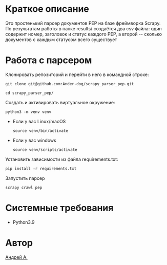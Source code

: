 # Краткое описание
Это простенький парсер документов PEP на базе фреймворка Scrapy. По результатам работы в папке results/ создаётся два csv файла: один содержит номер, заголовок и статус каждого PEP, а второй -- сколько документов с каждым статусом всего существует

# Работа с парсером

Клонировать репозиторий и перейти в него в командной строке:

```
git clone git@github.com:Ander-dog/scrapy_parser_pep.git
```

```
cd scrapy_parser_pep/
```

Cоздать и активировать виртуальное окружение:

```
python3 -m venv venv
```

* Если у вас Linux/macOS

    ```
    source venv/bin/activate
    ```

* Если у вас windows

    ```
    source venv/scripts/activate
    ```

Установить зависимости из файла requirements.txt:

```
pip install -r requirements.txt
```

Запустить парсер

```
scrapy crawl pep
```
# Системные требования
- Python3.9
# Автор
[Андрей А.](https://github.com/Ander-dog)
